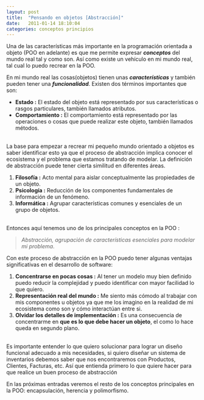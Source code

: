 ```yaml
---
layout: post
title:  "Pensando en objetos [Abstracción]"
date:   2011-01-14 18:10:04
categories: conceptos principios
---
```


Una de las características más importante en la programación orientada a objeto (POO en adelante) es que me permite expresar _**conceptos**_ del mundo real tal y como son.
Así como existe un vehículo en mi mundo real, tal cual lo puedo recrear en la POO.

En mi mundo real las cosas(objetos) tienen unas _**características**_ y también pueden tener una _**funcionalidad**_. 
Existen dos términos importantes que son:

* **Estado :** El estado del objeto está representado por sus características o rasgos particulares, también llamados atributos.
* **Comportamiento :** El comportamiento está representado por las operaciones o cosas que puede realizar este objeto, también llamados métodos.<br/><br/>

La base para empezar a recrear mi pequeño mundo orientado a objetos es saber identificar esto ya que el proceso de abstracción implica conocer el ecosistema y el problema que estamos tratando de modelar. La definición de abstracción puede tener cierta similitud en diferentes áreas.

1. **Filosofía :** Acto mental para aislar conceptualmente las propiedades de un objeto.
2. **Psicología :** Reducción de los componentes fundamentales de información de un fenómeno.
3. **Informática :** Agrupar características comunes y esenciales de un grupo de objetos.<br/><br/>

Entonces aquí tenemos uno de los principales conceptos en la POO :

> _Abstracción, agrupación de características esenciales para modelar mi problema_.

Con este proceso de abstracción en la POO puedo tener algunas ventajas significativas en el desarrollo de software:

1. **Concentrarse en pocas cosas :** Al tener un modelo muy bien definido puedo reducir la complejidad y puedo identificar con mayor facilidad lo que quiero.
2. **Representación real del mundo :** Me siento más cómodo al trabajar con mis componentes u objetos ya que me los imagino en la realidad de mi ecosistema como son y cómo interactúan entre si.
3. **Olvidar los detalles de implementación :** Es una consecuencia de concentrarme en **que es lo que debe hacer un objeto**, el como lo hace  queda en segundo plano.<br/><br/>

Es importante entender lo que quiero solucionar para lograr un diseño funcional adecuado a mis necesidades, si quiero diseñar un sistema de inventarios debemos saber que nos encontraremos con Productos, Clientes, Facturas, etc. Así que entienda primero lo que quiere hacer para que realice un buen proceso de abstracción

En las próximas entradas veremos el resto de los conceptos principales en la POO: encapsulación, herencia y polimorfismo.